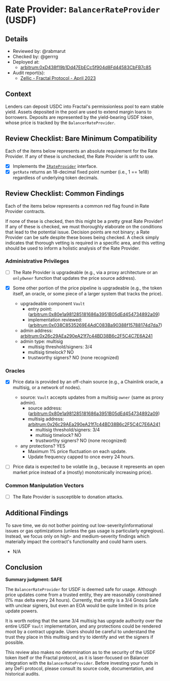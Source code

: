 # Rate Provider: `BalancerRateProvider` (USDF)

## Details
- Reviewed by: @rabmarut
- Checked by: @gerrrg
- Deployed at:
    - [arbitrum:0xD438f19b1Dd47EbECc5f904d8Fd44583CbFB7c85](https://arbiscan.io/address/0xd438f19b1dd47ebecc5f904d8fd44583cbfb7c85#code)
- Audit report(s):
    - [Zellic - Fractal Protocol - April 2023](https://docs.fractalprotocol.org/smart-contracts/risks-and-audits#zellic-audit-august-2023)

## Context
Lenders can deposit USDC into Fractal's permissionless pool to earn stable yield. Assets deposited in the pool are used to extend margin loans to borrowers. Deposits are represented by the yield-bearing USDF token, whose price is tracked by the `BalancerRateProvider`.

## Review Checklist: Bare Minimum Compatibility
Each of the items below represents an absolute requirement for the Rate Provider. If any of these is unchecked, the Rate Provider is unfit to use.

- [x] Implements the [`IRateProvider`](https://github.com/balancer/balancer-v2-monorepo/blob/bc3b3fee6e13e01d2efe610ed8118fdb74dfc1f2/pkg/interfaces/contracts/pool-utils/IRateProvider.sol) interface.
- [x] `getRate` returns an 18-decimal fixed point number (i.e., 1 == 1e18) regardless of underlying token decimals.

## Review Checklist: Common Findings
Each of the items below represents a common red flag found in Rate Provider contracts.

If none of these is checked, then this might be a pretty great Rate Provider! If any of these is checked, we must thoroughly elaborate on the conditions that lead to the potential issue. Decision points are not binary; a Rate Provider can be safe despite these boxes being checked. A check simply indicates that thorough vetting is required in a specific area, and this vetting should be used to inform a holistic analysis of the Rate Provider.

### Administrative Privileges
- [ ] The Rate Provider is upgradeable (e.g., via a proxy architecture or an `onlyOwner` function that updates the price source address).

- [x] Some other portion of the price pipeline is upgradeable (e.g., the token itself, an oracle, or some piece of a larger system that tracks the price).
    - upgradeable component `Vault`
        - entry point: ([arbitrum:0x80e1a981285181686a3951B05dEd454734892a09](https://arbiscan.io/address/0x80e1a981285181686a3951b05ded454734892a09#code))
        - implementation reviewed: ([arbitrum:0x038C8535269E4AdC083Ba90388f15788174d7da7](https://arbiscan.io/address/0x038c8535269e4adc083ba90388f15788174d7da7#code))
    - admin address: [arbitrum:0x26c29AEa290eA21f7c44BD38B6c2F5C4C7E6A241](https://arbiscan.io/address/0x26c29aea290ea21f7c44bd38b6c2f5c4c7e6a241#code)
    - admin type: multisig
        - multisig threshold/signers: 3/4
        - multisig timelock? NO
        - trustworthy signers? NO (none recognized)

### Oracles
- [x] Price data is provided by an off-chain source (e.g., a Chainlink oracle, a multisig, or a network of nodes).
    - source: `Vault` accepts updates from a multisig `owner` (same as proxy admin).
        - source address: ([arbitrum:0x80e1a981285181686a3951B05dEd454734892a09](https://arbiscan.io/address/0x80e1a981285181686a3951b05ded454734892a09#code))
        - multisig address: [arbitrum:0x26c29AEa290eA21f7c44BD38B6c2F5C4C7E6A241](https://arbiscan.io/address/0x26c29aea290ea21f7c44bd38b6c2f5c4c7e6a241#code)
            - multisig threshold/signers: 3/4
            - multisig timelock? NO
            - trustworthy signers? NO (none recognized)
    - any protections? YES
        - Maximum 1% price fluctuation on each update.
        - Update frequency capped to once every 24 hours.

- [ ] Price data is expected to be volatile (e.g., because it represents an open market price instead of a (mostly) monotonically increasing price).

### Common Manipulation Vectors
- [ ] The Rate Provider is susceptible to donation attacks.

## Additional Findings
To save time, we do not bother pointing out low-severity/informational issues or gas optimizations (unless the gas usage is particularly egregious). Instead, we focus only on high- and medium-severity findings which materially impact the contract's functionality and could harm users.

- N/A

## Conclusion
**Summary judgment: SAFE**

The `BalancerRateProvider` for USDF is deemed safe for usage. Although price updates come from a trusted entity, they are reasonably constrained (1% max delta every 24 hours). Currently, that entity is a 3/4 Gnosis Safe with unclear signers, but even an EOA would be quite limited in its price update powers.

It is worth noting that the same 3/4 multisig has upgrade authority over the entire USDF `Vault` implementation, and any protections could be rendered moot by a contract upgrade. Users should be careful to understand the trust they place in this multisig and try to identify and vet the signers if possible.

This review also makes no determination as to the security of the USDF token itself or the Fractal protocol, as it is laser-focused on Balancer integration with the `BalancerRateProvider`. Before investing your funds in any DeFi protocol, please consult its source code, documentation, and historical audits.
